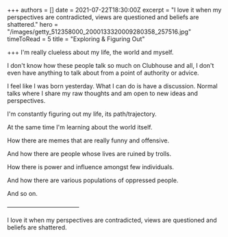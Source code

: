 +++
authors = []
date = 2021-07-22T18:30:00Z
excerpt = "I love it when my perspectives are contradicted, views are questioned and beliefs are shattered."
hero = "/images/getty_512358000_2000133320009280358_257516.jpg"
timeToRead = 5
title = "Exploring & Figuring Out"

+++
I'm really clueless about my life, the world and myself. 

I don't know how these people talk so much on Clubhouse and all, I don't even have anything to talk about from a point of authority or advice. 

I feel like I was born yesterday. What I can do is have a discussion. Normal talks where I share my raw thoughts and am open to new ideas and perspectives. 

I'm constantly figuring out my life, its path/trajectory. 

At the same time I'm learning about the world itself. 

How there are memes that are really funny and offensive. 

And how there are people whose lives are ruined by trolls. 

How there is power and influence amongst few individuals. 

And how there are various populations of oppressed people. 

And so on. 

————————————

I love it when my perspectives are contradicted, views are questioned and beliefs are shattered.